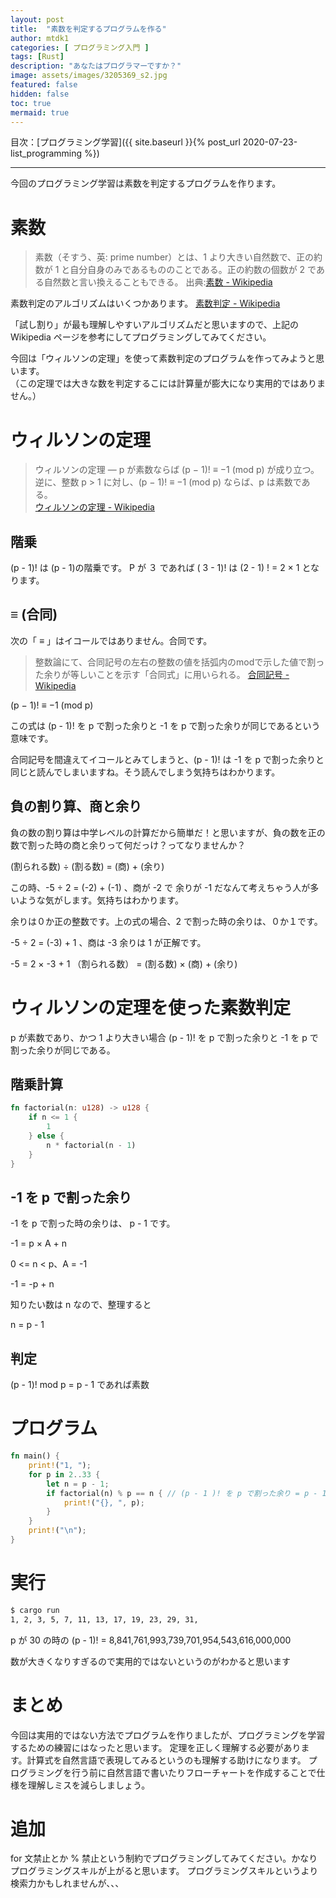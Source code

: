 ```yaml
---
layout: post
title:  "素数を判定するプログラムを作る"
author: mtdk1
categories: [ プログラミング入門 ]
tags: [Rust]
description: "あなたはプログラマーですか？"
image: assets/images/3205369_s2.jpg
featured: false
hidden: false
toc: true
mermaid: true
---
```


目次：[プログラミング学習]({{ site.baseurl }}{% post_url 2020-07-23-list_programming %})

---

今回のプログラミング学習は素数を判定するプログラムを作ります。

# 素数

> 素数（そすう、英: prime number）とは、1 より大きい自然数で、正の約数が 1 と自分自身のみであるもののことである。正の約数の個数が 2 である自然数と言い換えることもできる。
出典:[素数 - Wikipedia](https://ja.wikipedia.org/wiki/%E7%B4%A0%E6%95%B0)

素数判定のアルゴリズムはいくつかあります。
[素数判定 - Wikipedia](https://ja.wikipedia.org/wiki/%E7%B4%A0%E6%95%B0%E5%88%A4%E5%AE%9A)

「試し割り」が最も理解しやすいアルゴリズムだと思いますので、上記の Wikipedia ページを参考にしてプログラミングしてみてください。

今回は「ウィルソンの定理」を使って素数判定のプログラムを作ってみようと思います。<br>
（この定理では大きな数を判定するこには計算量が膨大になり実用的ではありません。）

# ウィルソンの定理

> ウィルソンの定理 ― p が素数ならば (p − 1)! ≡ −1 (mod p) が成り立つ。<br>
> 逆に、整数 p > 1 に対し、(p − 1)! ≡ −1 (mod p) ならば、p は素数である。<br>
[ウィルソンの定理 - Wikipedia](https://ja.wikipedia.org/w/index.php?title=%E3%82%A6%E3%82%A3%E3%83%AB%E3%82%BD%E3%83%B3%E3%81%AE%E5%AE%9A%E7%90%86&oldid=74884284)

## 階乗

(p - 1)! は (p - 1)の階乗です。 P が ３ であれば ( 3 - 1)! は (2 - 1) ! = 2 × 1 となります。

## ≡ (合同)

次の「 ≡ 」はイコールではありません。合同です。

> 整数論にて、合同記号の左右の整数の値を括弧内のmodで示した値で割った余りが等しいことを示す「合同式」に用いられる。
[合同記号 - Wikipedia](https://ja.wikipedia.org/wiki/%E5%90%88%E5%90%8C%E8%A8%98%E5%8F%B7])

(p − 1)! ≡ −1 (mod p)

この式は (p - 1)! を p で割った余りと -1 を p で割った余りが同じであるという意味です。

合同記号を間違えてイコールとみてしまうと、(p - 1)! は -1 を p で割った余りと同じと読んでしまいますね。そう読んでしまう気持ちはわかります。

## 負の割り算、商と余り

負の数の割り算は中学レベルの計算だから簡単だ！と思いますが、負の数を正の数で割った時の商と余りって何だっけ？ってなりませんか？

(割られる数) ÷ (割る数) = (商) + (余り)

この時、-5 ÷ 2 = (-2) + (-1) 、商が -2 で 余りが -1 だなんて考えちゃう人が多いような気がします。気持ちはわかります。

余りは０か正の整数です。上の式の場合、2 で割った時の余りは、０か１です。

-5 ÷ 2 = (-3) + 1 、商は -3 余りは 1 が正解です。 

-5 = 2 × -3 + 1 （割られる数） = (割る数) × (商) + (余り)

# ウィルソンの定理を使った素数判定

p が素数であり、かつ 1 より大きい場合 (p - 1)! を p で割った余りと -1 を p で割った余りが同じである。


## 階乗計算

```rust
fn factorial(n: u128) -> u128 {
    if n <= 1 {
        1
    } else {
        n * factorial(n - 1)
    }
}
```

## -1 を p で割った余り

-1 を p で割った時の余りは、 p - 1 です。

-1 = p × A + n

0 <= n < p、A = -1 

-1 = -p + n

知りたい数は n なので、整理すると

n = p - 1


## 判定

 (p - 1)! mod p = p - 1 であれば素数

 # プログラム

```rust
fn main() {
    print!("1, ");
    for p in 2..33 {
        let n = p - 1;
        if factorial(n) % p == n { // (p - 1 )! を p で割った余り = p - 1
            print!("{}, ", p);
        }
    }
    print!("\n");
}
```

# 実行

```bash
$ cargo run
1, 2, 3, 5, 7, 11, 13, 17, 19, 23, 29, 31, 
```

p が 30 の時の (p - 1)! = 8,841,761,993,739,701,954,543,616,000,000

数が大きくなりすぎるので実用的ではないというのがわかると思います


# まとめ

今回は実用的ではない方法でプログラムを作りましたが、プログラミングを学習するための練習にはなったと思います。
定理を正しく理解する必要があります。計算式を自然言語で表現してみるというのも理解する助けになります。
プログラミングを行う前に自然言語で書いたりフローチャートを作成することで仕様を理解しミスを減らしましょう。

# 追加

for 文禁止とか % 禁止という制約でプログラミングしてみてください。かなりプログラミングスキルが上がると思います。
プログラミングスキルというより検索力かもしれませんが、、、